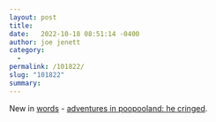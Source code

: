 ```yaml
---
layout: post
title:
date:   2022-10-18 08:51:14 -0400
author: joe jenett
category:
  -  
permalink: /101822/
slug: "101822"
summary: 
---
```

<p>New in <a href="/words/">words</a> - <a href="/words/cringed/">adventures in poopooland: he cringed</a>.</p>